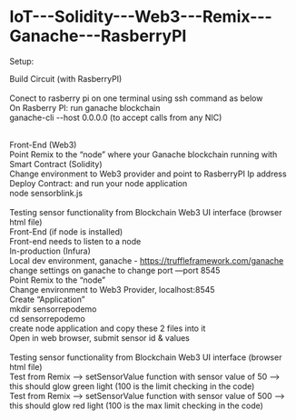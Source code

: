 # IoT---Solidity---Web3---Remix---Ganache---RasberryPI

Setup: <br>

Build Circuit (with RasberryPI)  <br>  <br>
Conect to rasberry pi on one terminal using ssh command as below  <br>
On Rasberry PI: run ganache blockchain  <br>
	ganache-cli --host 0.0.0.0 (to accept calls from any NIC) <br>
	 <br>

Front-End (Web3) <br>
	Point Remix to the “node” where your Ganache blockchain running with Smart Contract (Solidity) <br>
		Change environment to Web3 provider and point to RasberryPI Ip address <br>
	Deploy Contract: and run your node application <br>
	  node sensorblink.js <br>
 <br>
Testing sensor functionality from Blockchain Web3 UI interface (browser html file) <br>
Front-End (if node is installed) <br>
	Front-end needs to listen to a node <br>
	In-production (Infura) <br>
	Local dev environment, ganache - https://truffleframework.com/ganache <br>
		change settings on ganache to change port —port 8545 <br>
	Point Remix to the “node” <br>
		Change environment to Web3 Provider, localhost:8545 <br>
	Create “Application” <br>
		mkdir sensorrepodemo <br>
		cd sensorrepodemo <br>
		create node application and copy these 2 files into it <br>
		Open in web browser, submit sensor id & values <br>
 <br>
Testing sensor functionality from Blockchain Web3 UI interface (browser html file) <br>
	Test from Remix —> setSensorValue function with sensor value of 50 —> this should glow green light (100 is the limit checking in the code) <br>
	Test from Remix —> setSensorValue function with sensor value of 500 —> this should glow red light (100 is the max limit checking in the code) <br>
